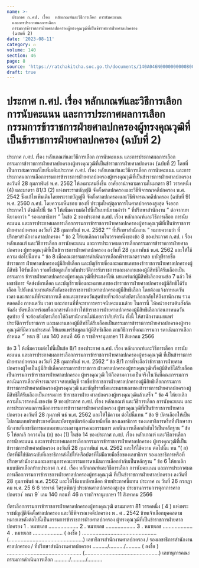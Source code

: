 ```yaml
---
name: >-
  ประกาศ ก.ศป. เรื่อง  หลักเกณฑ์และวิธีการเลือก การนับคะแนน
  และการประกาศผลการเลือก
  กรรมการข้าราชการฝ่ายศาลปกครองผู้ทรงคุณวุฒิที่เป็นข้าราชการฝ่ายศาลปกครอง
  (ฉบับที่ 2)
date: '2023-08-11'
category: ก
volume: 140
section: 46
page: 8
source: 'https://ratchakitcha.soc.go.th/documents/140A046N0000000000800.pdf'
draft: true
---
```


# ประกาศ ก.ศป. เรื่อง  หลักเกณฑ์และวิธีการเลือก การนับคะแนน และการประกาศผลการเลือก กรรมการข้าราชการฝ่ายศาลปกครองผู้ทรงคุณวุฒิที่เป็นข้าราชการฝ่ายศาลปกครอง (ฉบับที่ 2)

ประกาศ ก.ศป. เรื่อง หลักเกณฑ์และวิธีการเลือก การนับคะแนน และการประกาศผลการเลือก กรรมการข้าราชการฝ่ายศาลปกครองผู้ทรงคุณวุฒิที่เป็นข้าราชการฝ่ายศาลปกครอง (ฉบับที่ 2) โดยที่เป็นการสมควรแก้ไขเพิ่มเติมประกาศ ก.ศป. เรื่อง หลักเกณฑ์และวิธีการเลือก การนับคะแนน และการประกาศผลการเลือกกรรมการข้าราชการฝ่ายศาลปกครองผู้ทรงคุณวุฒิที่เป็นข้าราชการฝ่ายศาลปกครอง ลงวันที่ 28 กุมภาพันธ์ พ.ศ. 2562 ให้เหมาะสมยิ่งขึ้น อาศัยอานำจตามความในมาตรา 81 วรรคหนึ่ง (4) และมาตรา 81/3 (2) แห่งพระราชบัญญัติ จัดตั้งศาลปกครองและวิธีพิจารณาคดีปกครอง พ.ศ. 2542 ซึ่งแก้ไขเพิ่มเติมโดยพระราชบัญญัติ จัดตั้งศาลปกครองและวิธีพิจารณาคดีปกครอง (ฉบับที่ 9) พ.ศ. 2560 ก.ศป. โดยความเห็นชอบ ของที่ ประชุมใหญ่ตุลาการในศาลปกครองสูงสุด จึงออกประกาศไว้ ดังต่อไปนี้ ข้อ 1 ให้เพิ่มความต่อไปนี้เป็นบทนิยามคำว่า “ ที่ปรึกษาสำนักงาน ” ต่อจากบทนิยามคาว่า “ รองเลขาธิการ ” ในข้อ 2 ของประกาศ ก.ศป. เรื่อง หลักเกณฑ์และวิธีการเลือก การนับคะแนน และการประกาศผลการเลือกกรรมการข้าราชการฝ่ายศาลปกครองผู้ทรงคุณวุฒิที่เป็นข้าราชการ ฝ่ายศาลปกครอง ลงวันที่ 28 กุมภาพันธ์ พ.ศ. 2562 ““ ที่ปรึกษาสำนักงาน ” หมายความว่า ที่ปรึกษาสำนักงานศาลปกครอง ” ข้อ 2 ให้ยกเลิกความในวรรคหนึ่งของข้อ 8 ของประกาศ ก.ศป. เ รื่อง หลักเกณฑ์ และวิธีการเลือก การนับคะแนน และการประกาศผลการเลือกกรรมการข้าราชการฝ่ายศาลปกครอง ผู้ทรงคุณวุฒิที่เป็นข้าราชการฝ่ายศาลปกครอง ลงวันที่ 28 กุมภาพันธ์ พ.ศ. 2562 และให้ใช้ความ ต่อไปนี้แทน “ ข้อ 8 เมื่อคณะกรรมการดำเนินการเลือกพิจารณาตรวจสอ บบัญชีรายชื่อข้าราชการ ฝ่ายศาลปกครองผู้มีสิทธิเลือก และบัญชีรายชื่อและหมายเลขของข้าราชการฝ่ายศาลปกครองผู้มีสิทธิ ได้รับเลือก รวมทั้งข้อมูลเกี่ยวกับประวัติการรับราชการและผลงานของผู้มีสิทธิได้รับเลือกเป็นกรรมการ ข้าราชฝ่ายศาลปกครองผู้ทรงคุณวุฒิที่ประสงค์ให้เ ผยแพร่แก่ผู้มีสิทธิเลือกตามข้อ 7 แล้ว ให้เลขาธิการ จัดส่งบัตรเลือก และบัญชีรายชื่อและหมายเลขของข้าราชการฝ่ายศาลปกครองผู้มีสิทธิได้รับเลือก ไปยังหน่วยงานต้นสังกัดของข้าราชการฝ่ายศาลปกครองผู้มีสิทธิเลือก โดยต้องแจ้งกาหนดวัน เวลา และสถานที่ที่จะทาการเลื อกและกาหนดวันสุดท้ายที่จะต้องส่งบัตรเลือกกลับให้ถึงสานักงาน รวมตลอดถึง กาหนดวัน เวลา และสถานที่ที่จะทาการตรวจนับคะแนนด้วย ในการนี้ ให้หน่วยงานต้นสังกัดจัดส่ง บัตรเลือกพร้อมทั้งเอกสารดังกล่าวให้ข้าราชการฝ่ายศาลปกครองผู้มีสิทธิเลือกก่อนกาหนดวันสุดท้าย ที่ จะต้องส่งบัตรเลือกให้ถึงสานักงานไม่น้อยกว่าสิบห้าวัน ทั้งนี้ ให้สานักงานเผยแพร่ประวัติการรับราชการ และผลงานของผู้มีสิทธิได้รับเลือกเป็นกรรมการข้าราชการฝ่ายศาลปกครองผู้ทรงคุณวุฒิที่มีความประสงค์ ให้เผยแพร่ข้อมูลแก่ผู้มีสิทธิเลือก ตามวิธีการที่คณะกรรมกา รดาเนินการเลือกกำหนด ” ้ หนา 8 ่ เลม 140 ตอนที่ 46 ก ราชกิจจานุเบกษา 11 สิงหาคม 2566

ข้อ 3 ใ ห้เพิ่มความต่อไปนี้เป็นข้อ 8/1 ของประกาศ ก.ศป. เรื่อง หลักเกณฑ์และวิธีการเลือก การนับคะแนน และการประกาศผลการเลือกกรรมการข้าราชการฝ่ายศาลปกครองผู้ทรงคุณวุฒิ ที่เป็นข้าราชการฝ่ายศาลปกครอง ลงวันที่ 28 กุมภาพันธ์ พ.ศ. 2562 “ ข้อ 8/1 การที่จะถือว่าข้าราชการฝ่ายศาลปกครองผู้ใดเป็นผู้มีสิทธิเลือกกรรมการข้าราชการ ฝ่ายศาลปกครองผู้ทรงคุณวุฒิหรือผู้มีสิทธิได้รับเลือกเป็นกรรมการข้าราชการฝ่ายศาลปกครอง ผู้ทรงคุณวุฒิ ให้ถือตามความเป็นจริงในวันที่คณะกรรมการดาเนินการเลือกพิจารณาตรวจสอบบัญชี รายชื่อข้าราชการฝ่ายศาลปกครองผู้มีสิทธิเลือกกรรมการข้าราชการฝ่ายศาลปกครองผู้ทรงคุณวุฒิ และบัญชีรายชื่อและหมายเลขของข้าราชการฝ่ายศาลปกครองผู้มีสิทธิได้รับเลือกเป็นกรรมการ ข้าราชการฝ่าย ศาลปกครองผู้ทรงคุณวุฒิแล้วเสร็จ ” ข้อ 4 ให้ยกเลิกความในวรรคหนึ่งของข้อ 9 ของประกาศ ก.ศป. เรื่อง หลักเกณฑ์ และวิธีการเลือก การนับคะแนน และการประกาศผลการเลือกกรรมการข้าราชการฝ่ายศาลปกครอง ผู้ทรงคุณวุฒิที่เป็นข้าราชการฝ่ายศาลปกครอง ลงวันที่ 28 กุมภาพั นธ์ พ.ศ. 2562 และให้ใช้ความ ต่อไปนี้แทน “ ข้อ 9 บัตรเลือกให้เป็นไปตามแบบท้ายประกาศนี้และบัตรทุกบัตรต้องมีลายมือชื่อ ของเลขาธิการ รองเลขาธิการหรือที่ปรึกษาสานักงานที่เลขาธิการมอบหมายและเลขานุการคณะกรรมการ ดาเนินการเลือกกำกับไว้เป็นหลักฐาน ” ข้อ 5 ให้ยกเลิ กความใน (ก) ของ (1) ในข้อ 14 ของประกาศ ก.ศป. เรื่อง หลักเกณฑ์ และวิธีการเลือก การนับคะแนน และการประกาศผลการเลือกกรรมการข้าราชการฝ่ายศาลปกครอง ผู้ทรงคุณวุฒิที่เป็นข้าราชการฝ่ายศาลปกครอง ลงวันที่ 28 กุมภาพันธ์ พ.ศ. 2562 และให้ใช้ความ ต่อไปนี้แ ทน “( ก) บัตรที่มิใช่บัตรฉบับที่เลขาธิการส่งไปให้หรือบัตรที่ไม่มีลายมือชื่อของเลขาธิการ รองเลขาธิการหรือที่ปรึกษาสำนักงานและเลขานุการคณะกรรมการดาเนินการเลือกกำกับเป็นหลักฐาน ” ข้อ 6 ให้ยกเลิกแบบบัตรเลือกท้ายประกาศ ก.ศป. เรื่อง หลักเกณฑ์และวิธีการเลือก การนับคะแนน และการประกาศผลการเลือกกรรมการข้าราชการฝ่ายศาลปกครองผู้ทรงคุณวุฒิ ที่เป็นข้าราชการฝ่ายศาลปกครอง ลงวันที่ 28 กุมภาพันธ์ พ.ศ. 2562 และให้ใช้แบบบัตรเลือก ท้ายประกาศนี้แทน ประกาศ ณ วันที่ 26 กรกฎา คม พ.ศ. 25 6 6 วรพจน์ วิศรุตพิชญ์ ประธานศาลปกครองสูงสุด ประธานกรรมการตุลาการศาลปกครอง ้ หนา 9 ่ เลม 140 ตอนที่ 46 ก ราชกิจจานุเบกษา 11 สิงหาคม 2566

บัตรเลือกกรรมการข้าราชการฝ่ายศาลปกครองผู้ทรงคุณวุฒิ ตามมาตรา 81 วรรคหนึ่ง ( 4 ) แห่งพระราชบัญญัติจัดตั้งศาลปกครอง และวิธีพิจารณาคดีปกครอง พ . ศ . 2542 ข้าพเจ้าเลือกบุคคลตามหมายเลขดังต่อไปนี้เป็นกรรมการข้าราชการฝ่ายศาลปกครอง ผู้ทรงคุณวุฒิที่เป็นข้าราชการฝ่ายศาลปกครอง 1 . หมายเลข .................... 2 . หมายเลข .................... 3 . หมายเลข .................... 4 . หมายเลข .................... ( ลงชื่อ ) .................................................. (..................................................) เลขาธิการสํานักงานศาลปกครอง / รองเลขาธิการสํานักงานศาลปกครอง / ที่ปรึกษาสํานักงานศาลปกครอง ........../........../.......... ( ลงชื่อ ) .................................................. (..................................................) เลขานุการคณะกรรมการดําเนินการเลือก ........../........../..........
